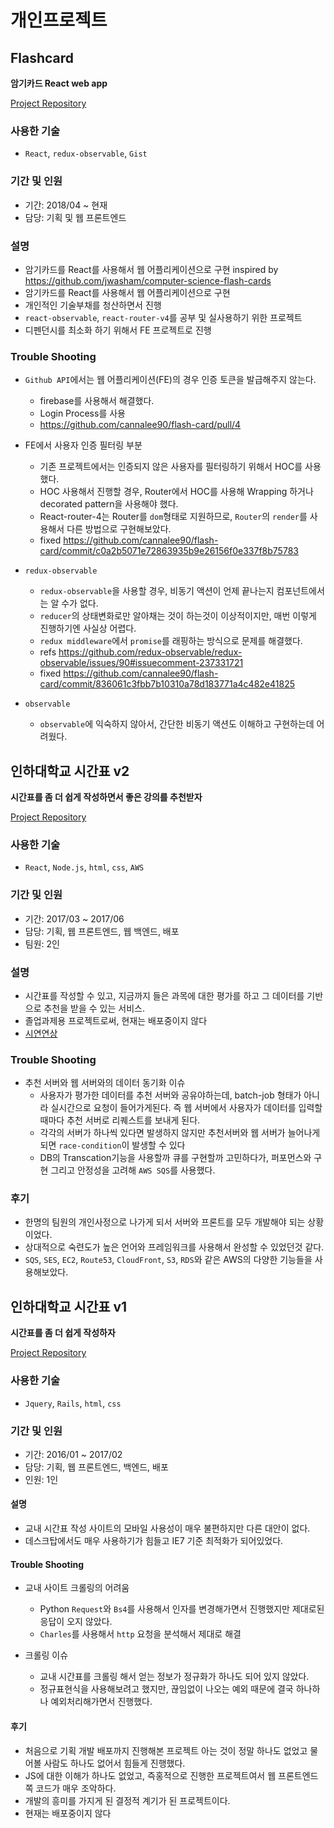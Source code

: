 # 개인프로젝트


## Flashcard

**암기카드 React web app**

[Project Repository](https://github.com/cannalee90/flash-card)

### 사용한 기술

- `React`, `redux-observable`, `Gist`

### 기간 및 인원

- 기간: 2018/04 ~ 현재
- 담당: 기획 및 웹 프론트엔드

### 설명
- 암기카드를 React를 사용해서 웹 어플리케이션으로 구현 inspired by https://github.com/jwasham/computer-science-flash-cards
- 암기카드를 React를 사용해서 웹 어플리케이션으로 구현
- 개인적인 기술부채를 청산하면서 진행
- `react-observable`, `react-router-v4`를 공부 및 실사용하기 위한 프로젝트
- 디펜던시를 최소화 하기 위해서 FE 프로젝트로 진행

### Trouble Shooting
- `Github API`에서는 웹 어플리케이션(FE)의 경우 인증 토큰을 발급해주지 않는다.
  - firebase를 사용해서 해결했다.
  - Login Process를 사용
  - https://github.com/cannalee90/flash-card/pull/4

- FE에서 사용자 인증 필터링 부분
  - 기존 프로젝트에서는 인증되지 않은 사용자를 필터링하기 위해서 HOC를 사용했다.
  - HOC 사용해서 진행할 경우, Router에서 HOC를 사용해 Wrapping 하거나 decorated pattern을 사용해야 했다.
  - React-router-4는 Router를 `dom`형태로 지원하므로, `Router`의 `render`를 사용해서 다른 방법으로 구현해보았다.
  - fixed https://github.com/cannalee90/flash-card/commit/c0a2b5071e72863935b9e26156f0e337f8b75783

- `redux-observable`
  - `redux-observable`을 사용할 경우, 비동기 액션이 언제 끝나는지 컴포넌트에서는 알 수가 없다.
  - `reducer`의 상태변화로만 알아채는 것이 하는것이 이상적이지만, 매번 이렇게 진행하기엔 사실상 어렵다.
  - `redux middleware`에서 `promise`를 래핑하는 방식으로 문제를 해결했다.
  - refs https://github.com/redux-observable/redux-observable/issues/90#issuecomment-237331721
  - fixed https://github.com/cannalee90/flash-card/commit/836061c3fbb7b10310a78d183771a4c482e41825

- `observable`
  - `observable`에 익숙하지 않아서, 간단한 비동기 액션도 이해하고 구현하는데 어려웠다.



## 인하대학교 시간표 v2

**시간표를 좀 더 쉽게 작성하면서 좋은 강의를 추천받자**

[Project Repository](https://github.com/cannalee90/inhatime)

### 사용한 기술

- `React`, `Node.js`, `html`, `css`, `AWS`


### 기간 및 인원

- 기간: 2017/03 ~ 2017/06
- 담당: 기획, 웹 프론트엔드, 웹 백엔드, 배포
- 팀원: 2인

### 설명

- 시간표를 작성할 수 있고, 지금까지 들은 과목에 대한 평가를 하고 그 데이터를 기반으로 추천을 받을 수 있는 서비스.
- 졸업과제용 프로젝트로써, 현재는 배포중이지 않다
- [시연연상](https://www.youtube.com/watch?v=NfAYpNKgrYk&feature=youtu.be)

### Trouble Shooting

- 추천 서버와 웹 서버와의 데이터 동기화 이슈
  - 사용자가 평가한 데이터를 추천 서버와 공유야하는데, batch-job 형태가 아니라 실시간으로 요청이 들어가게된다. 즉 웹 서버에서 사용자가 데이터를 입력할때마다 추천 서버로 리퀘스트를 보내게 된다.
  - 각각의 서버가 하나씩 있다면 발생하지 않지만 추천서버와 웹 서버가 늘어나게 되면 `race-condition`이 발생할 수 있다
  - DB의 Transcation기능을 사용할까 큐를 구현할까 고민하다가, 퍼포먼스와 구현 그리고 안정성을 고려해  `AWS SQS`를 사용했다.

### 후기

- 한명의 팀원의 개인사정으로 나가게 되서 서버와 프론트를 모두 개발해야 되는 상황이었다.
- 상대적으로 숙련도가 높은 언어와 프레임워크를 사용해서 완성할 수 있었던것 같다.
- `SQS`, `SES`, `EC2`, `Route53`, `CloudFront`, `S3`, `RDS`와 같은 AWS의 다양한 기능들을 사용해보았다.


## 인하대학교 시간표 v1

**시간표를 좀 더 쉽게 작성하자**

[Project Repository](https://github.com/cannalee90/inha-schedule)

### 사용한 기술

- `Jquery`, `Rails`, `html`, `css`

### 기간 및 인원 

- 기간: 2016/01 ~ 2017/02
- 담당: 기획, 웹 프론트엔드, 백엔드, 배포
- 인원: 1인

#### 설명
  - 교내 시간표 작성 사이트의 모바일 사용성이 매우 불편하지만 다른 대안이 없다.
  - 데스크탑에서도 매우 사용하기가 힘들고 IE7 기준 최적화가 되어있었다.

#### Trouble Shooting
  - 교내 사이트 크롤링의 어려움
    - Python `Request`와 `Bs4`를 사용해서 인자를 변경해가면서  진행했지만 제대로된 응답이 오지 않았다.
    - `Charles`를 사용해서 `http` 요청을 분석해서 제대로 해결

  - 크롤링 이슈
    - 교내 시간표를 크롤링 해서 얻는 정보가 정규화가 하나도 되어 있지 않았다.
    - 정규표현식을 사용해보려고 했지만, 끊임없이 나오는 예외 때문에 결국 하나하나 예외처리해가면서 진행했다.
  
#### 후기
  - 처음으로 기획 개발 배포까지 진행해본 프로젝트 아는 것이 정말 하나도 없었고 물어볼 사람도 하나도 없어서 힘들게 진행했다.
  - JS에 대한 이해가 하나도 없었고, 즉홍적으로 진행한 프로젝트여서 웹 프론트엔드쪽 코드가 매우 조악하다.
  - 개발의 흥미를 가지게 된 결정적 계기가 된 프로젝트이다.
  - 현재는 배포중이지 않다
